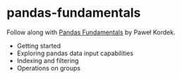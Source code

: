 # pandas-fundamentals

Follow along with [Pandas Fundamentals](https://app.pluralsight.com/library/courses/pandas-fundamentals/table-of-contents) by Paweł Kordek.

* Getting started
* Exploring pandas data input capabilities
* Indexing and filtering
* Operations on groups
